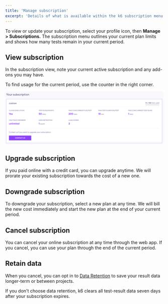 ```yaml
---
title: 'Manage subscription'
excerpt: 'Details of what is available within the k6 subscription menu'
---
```


To view or update your subscription, select your profile icon, then **Manage > Subscriptions.**
The subscription menu outlines your current plan limits and shows how many tests remain in your current period.

## View subscription

In the subscription view, note your current active subscription and any add-ons you may have.

To find usage for the current period, use the counter in the right corner.

![subscription rules](images/02-Subscription/subscription.png)

## Upgrade subscription

If you paid online with a credit card, you can upgrade anytime.
We will prorate your existing subscription towards the cost of a new one.

## Downgrade subscription

To downgrade your subscription, select a new plan at any time.
We will bill the new cost immediately and start the new plan at the end of your current period.

## Cancel subscription

You can cancel your online subscription at any time through the web app.
If you cancel, you can use your plan through the end of the current period.

## Retain data

When you cancel, you can opt in to [Data Retention](/cloud/billing-user-menu/data-retention) to save your result data longer-term or between projects.

If you don't choose data retention, k6 clears all test-result data seven days after your subscription expires.
